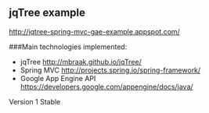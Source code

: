 ## jqTree example

http://jqtree-spring-mvc-gae-example.appspot.com/

###Main technologies implemented:

<ul>
  <li>jqTree <a href="http://mbraak.github.io/jqTree/">http://mbraak.github.io/jqTree/</a></li>
  <li>Spring MVC <a href="http://projects.spring.io/spring-framework/">http://projects.spring.io/spring-framework/</a></li>
  <li>Google App Engine API <a href="https://developers.google.com/appengine/docs/java/">https://developers.google.com/appengine/docs/java/</a></li>
</ul>                        

Version 1 Stable
